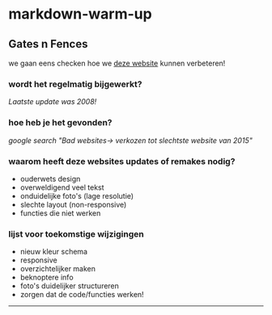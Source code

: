 # markdown-warm-up
## Gates n Fences
we gaan eens checken hoe we [deze website](http://www.gatesnfences.com/) kunnen verbeteren!

### wordt het regelmatig bijgewerkt?
*Laatste update was 2008!*


### hoe heb je het gevonden?
*google search "Bad websites-> verkozen tot slechtste website van 2015"*

### waarom heeft deze websites updates of remakes nodig? 

* ouderwets design
* overweldigend veel tekst
* onduidelijke foto's (lage resolutie)
* slechte layout (non-responsive)
* functies die niet werken

### lijst voor toekomstige wijzigingen

* nieuw kleur schema
* responsive
* overzichtelijker maken
* beknoptere info
* foto's duidelijker structureren 
* zorgen dat de code/functies werken!

<hr/>
